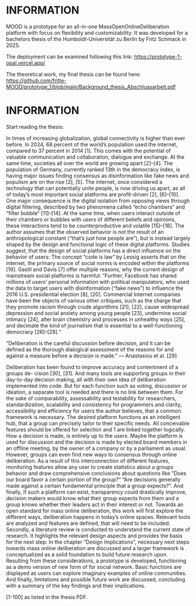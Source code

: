 # INFORMATION


MOOD is a prototype for an all-in-one MassOpenOnlineDeliberation platform with focus on flexibility and customizability. It was developed for a bachelors thesis of the Humboldt-Universität zu Berlin by Fritz Schmack in 2025.

The deployment can be examined following this link: https://prototype-1-opal.vercel.app/

The theoretical work, my final thesis can be found here: https://github.com/fritte-MOOD/prototype_1/blob/main/Background_thesis_Abschlussarbeit.pdf

# INFORMATION


Start reading the thesis:

In times of increasing globalization, global connectivity is higher than ever before. In 2024,
68 percent of the world’s population used the internet, compared to 37 percent in 2014 [1].
This comes with the potential of valuable communication and collaboration, dialogue and
exchange. At the same time, societies all over the world are growing apart [2]–[4]. The
population of Germany, currently ranked 13th in the democracy index, is having major
issues finding consensus as disinformation like fake news and populism are on the rise [2],
[5]. The internet, once considered a technology that can potentially unite people, is now
driving us apart, as all of today’s most important social platforms are profit-driven [2],
[6]–[10]. One major consequence is the digital isolation from opposing views through
digital filtering, described by two phenomena called “echo chambers“ and “filter bubble“
[11]–[14].
At the same time, when users interact outside of their chambers or bubbles with users
of different beliefs and opinions, these interactions tend to be counterproductive and
volatile [15]–[18]. The author assumes that the observed behavior is not the result of an
anthropological constant (“that’s just how people are”), but is instead largely shaped by
the design and functional logic of these digital platforms. Studies suggest, that the design
of social platforms has a direct influence on the behavior of users: The concept “code is
law” by Lessig asserts that on the internet, the primary source of social norms is encoded
within the platforms [19]. Gastil and Davis [7] offer multiple reasons, why the current
design of mainstream social platforms is harmful: ”Further, Facebook has shared millions
of users’ personal information with political manipulators, who used the data to target
users with disinformation (“fake news”) to influence the 2016 U.S. presidential election
[8], [20]. Commercial Internet companies have been the objects of various other critiques,
such as the charge that they promote racism through crude algorithms [21], [22], cause
widespread depression and social anxiety among young people [23], undermine social
intimacy [24], alter brain chemistry and processes in unhealthy ways [25], and decimate
the kind of journalism that is essential to a well-functioning democracy [26]–[28].“

“Deliberation is the careful discussion before decision, and it can be defined as
the thorough dialogical assessment of the reasons for and against a measure
before a decision is made.”
— Anastasiou et al. [29]

Deliberation has been found to improve accuracy and contentment of a groups de-
cision [30], [31]. And many tools are supporting groups in their day-to-day decision
making, all with their own idea of deliberation implemented into code. But for each
function such as voting, discussion or ideation, a separate tool is needed and there is
no link between them. For the sake of comparability, assessability and testability for
researchers, standardization, scalability and consistency for programmers and clarity,
accessibility and efficiency for users the author believes, that a common framework is
necessary. The desired platform functions as an intelligent hub, that a group can precisely
tailor to their specific needs. All conceivable features should be offered for selection and
1
are linked together logically. How a decision is made, is entirely up to the users. Maybe
the platform is used for discussion and the decision is made by elected board members
in an offline meeting, by the owner of a company or by a parliament as usual. However,
groups can even find new ways to consensus through online deliberation. As a result of
this interconnection of different features, monitoring features allow any user to create
statistics about a groups behavior and draw comprehensive conclusions about questions
like ”Does our board favor a certain portion of the group?“ “Are decisions generally made
against a certain fundamental principle that a group expects?“. And finally, if such a
platform can exist, transparency could drastically improve, decision makers would know
what their group expects from them and a group knows whether their leaders act in their
interest or not.
Towards an open standard for mass online deliberation, this work will first explore the
different ways, deliberation happens in today’s online spaces. Relevant tools are analyzed
and features are defined, that will need to be included. Secondly, a literature review is
conducted to understand the current state of research. It highlights the relevant design
aspects and provides the basis for the next step: In the chapter ”Design Implications”,
necessary next steps towards mass online deliberation are discussed and a larger framework
is conceptualized as a solid foundation to build future research upon. Resulting from
these considerations, a prototype is developed, functioning as a demo version of new
form of for social network. Basic functions are displayed as users can explore imaginary
examples of online communities. And finally, limitations and possible future work are
discussed, concluding with a summary of the key findings and their implications.

[1-100] as listed in the thesis PDF.
